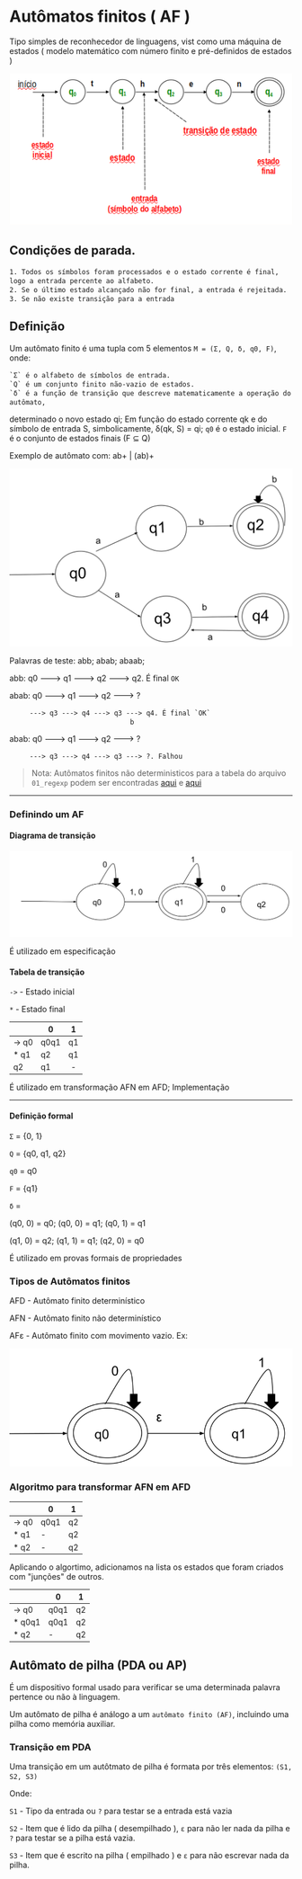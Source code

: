# Autômatos finitos ( AF )

Tipo simples de reconhecedor de linguagens, vist como uma máquina de estados
( modelo matemático com número finito e pré-definidos de estados )

![Autômato finito](./assets/finite_automata.png)

## Condições de parada.
    1. Todos os símbolos foram processados e o estado corrente é final, logo a entrada percente ao alfabeto.
    2. Se o último estado alcançado não for final, a entrada é rejeitada.
    3. Se não existe transição para a entrada

## Definição

Um autômato finito é uma tupla com 5 elementos `M = (Σ, Q, δ, q0, F)`, onde:

    `Σ` é o alfabeto de símbolos de entrada.
    `Q` é um conjunto finito não-vazio de estados.
    `δ` é a função de transição que descreve matematicamente a operação do autômato,
determinado o novo estado qi; Em função do estado corrente qk e do símbolo de entrada S, simbolicamente, δ(qk, S) = qi;
    `q0` é o estado inicial.
    `F` é o conjunto de estados finais (F ⊆ Q) 

Exemplo de autômato com: ab+ | (ab)+

![Automata_1 svg](./assets/automata_1.svg)

Palavras de teste: abb; abab; abaab;

abb: q0 ---> q1 ---> q2 ---> q2. É final `OK`

abab: q0 ---> q1 ---> q2 ---> ?

         ---> q3 ---> q4 ---> q3 ---> q4. É final `OK`
                                  b

abab: q0 ---> q1 ---> q2 ---> ?

         ---> q3 ---> q4 ---> q3 ---> ?. Falhou

> Nota: Autômatos finitos não deterministicos para a tabela do arquivo `01_regexp` podem ser encontradas
[aqui](./assets/automata_table_1.png) e [aqui](./assets/automata_table_2.png)


----
### Definindo um AF

#### Diagrama de transição

![Diagrama de transição](./assets/automata_2.svg)

É utilizado em especificação
#### Tabela de transição

`->` - Estado inicial

`*` - Estado final

|     |   0  | 1  |
|:----|------|:--:|
|-> q0| q0q1 | q1 |
|* q1 | q2   | q1 |
| q2  | q1   | -  |


É utilizado em transformação AFN em AFD; Implementação

------
#### Definição formal

`Σ` = {0, 1}

`Q` = {q0, q1, q2}

`q0` = q0

`F` = {q1}

`δ` =

(q0, 0) = q0; (q0, 0) = q1; (q0, 1) = q1

(q1, 0) = q2; (q1, 1) = q1; (q2, 0) = q0

É utilizado em provas formais de propriedades

### Tipos de Autômatos finitos

AFD - Autômato finito determinístico

AFN - Autômato finito não determinístico

AFε - Autômato finito com movimento vazio. Ex:

![Autômato com movimento vazio](./assets/empty_move.svg)


### Algoritmo para transformar AFN em AFD

|      |   0  | 1  |
|:-----|------|:--:|
|-> q0 | q0q1 | q2 |
|* q1  | -    | q2 |
|* q2  | -    | q2  |

Aplicando o algortimo, adicionamos na lista os estados que foram criados com "junções" de outros.

|      |   0  | 1  |
|:-----|------|:--:|
|-> q0| q0q1 | q2 |
|* q0q1  | q0q1    | q2 |
|* q2  | -    | q2  |

## Autômato de pilha (PDA ou AP)

É um dispositivo formal usado para verificar se uma determinada palavra pertence ou não à linguagem.

Um autômato de pilha é análogo a um `autômato finito (AF)`, incluindo uma pilha como memória auxiliar.

### Transição em PDA

Uma transição em um autôtmato de pilha é formata por três elementos: `(S1, S2, S3)`

Onde: 

`S1` - Tipo da entrada ou `?` para testar se a entrada está vazia

`S2` - Item que é lido da pilha ( desempilhado ), `ε` para não ler nada da pilha e `?` para testar se a pilha está vazia.

`S3` - Item que é escrito na pilha ( empilhado ) e `ε` para não escrevar nada da pilha.

